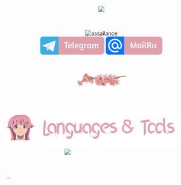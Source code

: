 <p align="center"><img src="https://media1.tenor.com/m/h7ewYc7_Yp8AAAAC/future-diary-mirai-nikki.gif" width="800"/></p>

</br>

<p align="center">
  <img src="https://readme-typing-svg.demolab.com?font=Fira+Code&size=55&pause=200&color=dea1ac&center=true&random=false&height=100&lines=assailance" alt="assailance" />
  </br>
  <img src="images/telegram.png" width="170"/>
  <img src="images/mailru.png" width="150"/>
</p>

</br>

<p align="center">
  <img src="images/flower.png" width="130"/>
</p>

<!-- <img src="images/border.png" width="100%" height="0.5"/> -->

</br>

<!--   <img align="left" src="https://media1.tenor.com/m/iEfPnygQuroAAAAC/anime-looking-scared.gif" width="230"/> -->

## <img src="images/languages_title.png" width="450"/> <img align="right" src="https://media.tenor.com/mS0fUae_nrsAAAAM/kingstyle.gif" width="350"/>

</br>
</br>

<p align="left">
  ...
</p>
